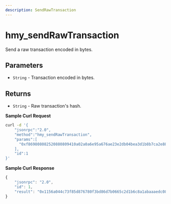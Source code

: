 ```yaml
---
description: SendRawTransaction
---
```


# hmy\_sendRawTransaction

Send a raw transaction encoded in bytes.

## Parameters

* `String` - Transaction encoded in bytes.

## Returns

* `String` - Raw transaction's hash.

**Sample Curl Request**

```bash
curl -d '{
    "jsonrpc":"2.0",
    "method":"hmy_sendRawTransaction",
    "params":[
      "0xf869808082520880809410a02a0a6e95a676ae23e2db04bea3d1b8b7ca2e880de0b6b3a7640000801ba0c8d0c5390086999b5b5a93373953c3c94b44dc8fd06d88a421a7c2461e9e4482a0730d7859d1e3109d499bcd75f00700729b9bc17b03940da4f84b6ea784f51eb1"
    ],
    "id":1
}'
```

**Sample Curl Response**

```javascript
{
    "jsonrpc": "2.0",
    "id": 1,
    "result": "0x1156a044c73f85d876780f3bd86d7b0665c2d1b6c8a1abaaaedc08c13968a598"
}
```

